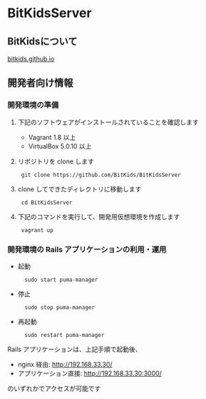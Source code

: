 # BitKidsServer

## BitKidsについて

[bitkids.github.io](http://bitkids.github.io/)

## 開発者向け情報

### 開発環境の準備

1. 下記のソフトウェアがインストールされていることを確認します

    * Vagrant 1.8 以上
    * VirtualBox 5.0.10 以上

2. リポジトリを clone します

        git clone https://github.com/BitKids/BitKidsServer

3. clone してできたディレクトリに移動します

        cd BitKidsServer

4. 下記のコマンドを実行して、開発用仮想環境を作成します

        vagrant up

### 開発環境の Rails アプリケーションの利用・運用

* 起動

        sudo start puma-manager

* 停止

        sudo stop puma-manager

* 再起動

        sudo restart puma-manager

Rails アプリケーションは、上記手順で起動後、

* nginx 経由: http://192.168.33.30/
* アプリケーション直接: http://192.168.33.30:3000/

のいずれかでアクセスが可能です
